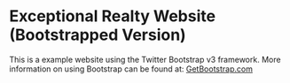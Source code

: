 # Exceptional Realty Website (Bootstrapped Version)

This is a example website using the Twitter Bootstrap v3 framework.
More information on using Bootstrap can be found at:
[GetBootstrap.com](http://getbootstrap.com)